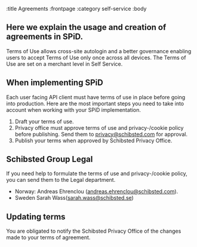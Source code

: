 :title Agreements
:frontpage
:category self-service
:body

## Here we explain the usage and creation of agreements in SPiD.
Terms of Use allows cross-site autologin and a better governance enabling users to accept Terms of Use only once across all devices. The Terms of Use are set on a merchant level in Self Service.

## When implementing SPiD
Each user facing API client must have terms of use in place before going into production. Here are the most important steps you need to take into account when working with your SPiD implementation.
1. Draft your terms of use. 
2. Privacy office must approve terms of use and privacy-/cookie policy before publishing. Send them to privacy@schibsted.com for approval.
3. Publish your terms when approved by Schibsted Privacy Office.

## Schibsted Group Legal
If you need help to formulate the terms of use and privacy-/cookie policy, you can send them to the Legal department. 
- Norway: Andreas Ehrenclou (andreas.ehrenclou@schibsted.com). 
- Sweden Sarah Wass(sarah.wass@schibsted.se) 

## Updating terms
You are obligated to notify the Schibsted Privacy Office of the changes made to your terms of agreement.

